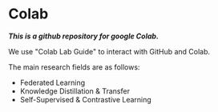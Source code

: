 # Colab
***This is a github repository for google Colab.***

We use "Colab Lab Guide" to interact with GitHub and Colab.

The main research fields are as follows:

- Federated Learning
- Knowledge Distillation & Transfer
- Self-Supervised & Contrastive Learning

